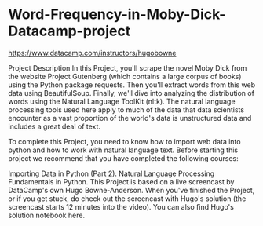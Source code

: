 # Word-Frequency-in-Moby-Dick-Datacamp-project

https://www.datacamp.com/instructors/hugobowne

Project Description
In this Project, you'll scrape the novel Moby Dick from the website Project Gutenberg (which contains a large corpus of books) using the Python package requests. Then you'll extract words from this web data using BeautifulSoup. Finally, we'll dive into analyzing the distribution of words using the Natural Language ToolKit (nltk). The natural language processing tools used here apply to much of the data that data scientists encounter as a vast proportion of the world's data is unstructured data and includes a great deal of text.

To complete this Project, you need to know how to import web data into python and how to work with natural language text. Before starting this project we recommend that you have completed the following courses:

Importing Data in Python (Part 2).
Natural Language Processing Fundamentals in Python.
This Project is based on a live screencast by DataCamp's own Hugo Bowne-Anderson. When you've finished the Project, or if you get stuck, do check out the screencast with Hugo's solution (the screencast starts 12 minutes into the video). You can also find Hugo's solution notebook here.
